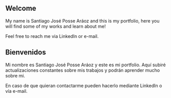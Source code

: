 ## Welcome
My name is Santiago José Posse Aráoz and this is my portfolio, here you will find some of my works and learn about me!

Feel free to reach me via LinkedIn or e-mail.

## Bienvenidos
Mi nombre es Santiago José Posse Aráoz y este es mi portfolio. Aquí subiré actualizaciones constantes sobre mis trabajos y podrán aprender mucho sobre mi.

En caso de que quieran contactarme pueden hacerlo mediante LinkedIn o vía e-mail.

